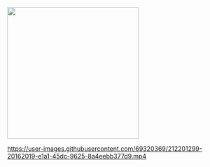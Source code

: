 <img src="https://user-images.githubusercontent.com/69320369/212201029-234db66d-a03f-40e1-926b-c5466a30ef8e.jpg" width="300" /> 

https://user-images.githubusercontent.com/69320369/212201299-20162019-e1a1-45dc-9625-8a4eebb377d9.mp4

